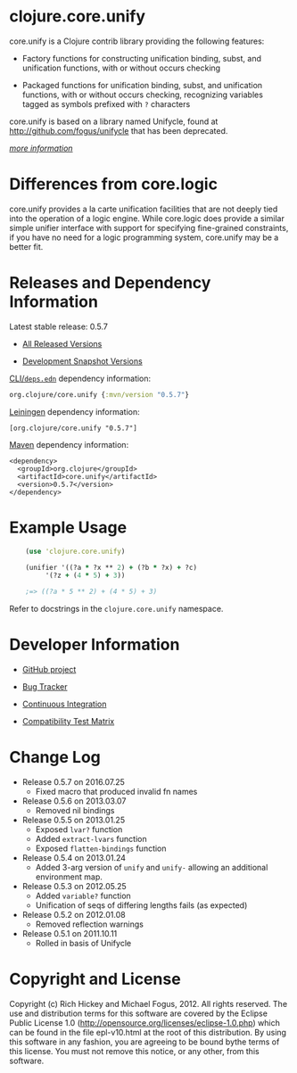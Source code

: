 clojure.core.unify
========================================

core.unify is a Clojure contrib library providing the following features:

* Factory functions for constructing unification binding, subst, and unification functions, with or without occurs checking

* Packaged functions for unification binding, subst, and unification functions, with or without occurs checking, recognizing variables tagged as symbols prefixed with `?` characters

core.unify is based on a library named Unifycle, found at http://github.com/fogus/unifycle that has been deprecated.

*[more information](http://fogus.me/fun/unifycle)*

Differences from core.logic
===========================

core.unify provides a la carte unification facilities that are not deeply tied into the operation of a logic engine. While core.logic does provide a similar simple unifier interface with support for specifying fine-grained constraints, if you have no need for a logic programming system, core.unify may be a better fit.

Releases and Dependency Information
========================================

Latest stable release: 0.5.7

* [All Released Versions](http://search.maven.org/#search%7Cgav%7C1%7Cg%3A%22org.clojure%22%20AND%20a%3A%22core.unify%22)

* [Development Snapshot Versions](https://oss.sonatype.org/index.html#nexus-search;gav~org.clojure~core.unify~~~)

[CLI/`deps.edn`](https://clojure.org/reference/deps_and_cli) dependency information:
```clojure
org.clojure/core.unify {:mvn/version "0.5.7"}
```

[Leiningen](https://github.com/technomancy/leiningen) dependency information:

    [org.clojure/core.unify "0.5.7"]

[Maven](http://maven.apache.org/) dependency information:

    <dependency>
      <groupId>org.clojure</groupId>
      <artifactId>core.unify</artifactId>
      <version>0.5.7</version>
    </dependency>



Example Usage
========================================

```clojure
    (use 'clojure.core.unify)

    (unifier '((?a * ?x ** 2) + (?b * ?x) + ?c) 
         '(?z + (4 * 5) + 3))

    ;=> ((?a * 5 ** 2) + (4 * 5) + 3)	
```

Refer to docstrings in the `clojure.core.unify` namespace.



Developer Information
========================================

* [GitHub project](https://github.com/clojure/core.unify)

* [Bug Tracker](http://dev.clojure.org/jira/browse/UNIFY)

* [Continuous Integration](http://build.clojure.org/job/core.unify/)

* [Compatibility Test Matrix](http://build.clojure.org/job/core.unify-test-matrix/)


Change Log
====================

* Release 0.5.7 on 2016.07.25
  - Fixed macro that produced invalid fn names
* Release 0.5.6 on 2013.03.07
  - Removed nil bindings 
* Release 0.5.5 on 2013.01.25
  - Exposed `lvar?` function
  - Added `extract-lvars` function
  - Exposed `flatten-bindings` function
* Release 0.5.4 on 2013.01.24
  - Added 3-arg version of `unify` and `unify-` allowing an 
    additional environment map.
* Release 0.5.3 on 2012.05.25
  - Added `variable?` function
  - Unification of seqs of differing lengths fails (as expected)
* Release 0.5.2 on 2012.01.08
  - Removed reflection warnings
* Release 0.5.1 on 2011.10.11
  - Rolled in basis of Unifycle


Copyright and License
========================================

Copyright (c) Rich Hickey and Michael Fogus, 2012. All rights reserved.  The use and distribution terms for this software are covered by the Eclipse Public License 1.0 (http://opensource.org/licenses/eclipse-1.0.php) which can be found in the file epl-v10.html at the root of this distribution. By using this software in any fashion, you are agreeing to be bound bythe terms of this license.  You must not remove this notice, or any other, from this software.
